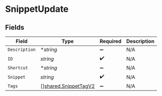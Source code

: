 # SnippetUpdate


## Fields

| Field                                                               | Type                                                                | Required                                                            | Description                                                         |
| ------------------------------------------------------------------- | ------------------------------------------------------------------- | ------------------------------------------------------------------- | ------------------------------------------------------------------- |
| `Description`                                                       | **string*                                                           | :heavy_minus_sign:                                                  | N/A                                                                 |
| `ID`                                                                | *string*                                                            | :heavy_check_mark:                                                  | N/A                                                                 |
| `Shortcut`                                                          | **string*                                                           | :heavy_minus_sign:                                                  | N/A                                                                 |
| `Snippet`                                                           | *string*                                                            | :heavy_check_mark:                                                  | N/A                                                                 |
| `Tags`                                                              | [][shared.SnippetTagV2](../../../pkg/models/shared/snippettagv2.md) | :heavy_minus_sign:                                                  | N/A                                                                 |